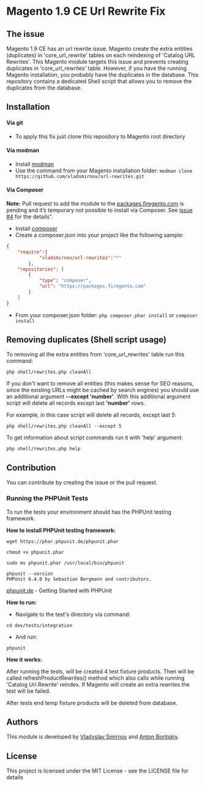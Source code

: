 # Magento 1.9 CE Url Rewrite Fix

## The issue
Magento 1.9 CE has an url rewrite issue. Magento create the extra entities (duplicates) in 'core_url_rewrite' tables on each reindexing of 'Catalog URL Rewrites'. This Magento module targets this issue and prevents creating duplicates in 'core_url_rewrites' table.
However, if you have the running Magento installation, you probably have the duplicates in the database. This repository contains a dedicated Shell script that allows you to remove the duplicates from the database.

## Installation
#### Via git
- To apply this fix just clone this repository to Magento root directory

#### Via modman
- Install [modman](https://github.com/colinmollenhour/modman)
- Use the command from your Magento installation folder: `modman clone https://github.com/vladsmirnov/url-rewrites.git`

#### Via Composer

**Note:** Pull request to add the module to the [packages.firegento.com](http://packages.firegento.com/) is pending and it’s temporary not possible to install via Composer. See [issue #4](https://github.com/vladsmirnov/url-rewrites/issues/4) for the details”.
- Install [composer](https://getcomposer.org/download/)
- Create a composer.json into your project like the following sample:

```json
{
    "require":{
            "vladsmirnov/url-rewrites":"*"
        },
    "repositories": [
        {
            "type": "composer",
            "url": "https://packages.firegento.com"
        }
    ]
}
```
- From your composer.json folder: `php composer.phar install` or `composer install`
## Removing duplicates (Shell script usage)
To removing all the extra entities from 'core_url_rewrites' table run this command:
```
php shell/rewrites.php cleanAll
```
If you don't want to remove all entities (this makes sense for SEO reasons, since the existing URLs might be cached by search engines) you should use an additional argument **--except 'number'**.
With this additional argument script will delete all records except last **'number'** rows.

For example, in this case script will delete all records, except last 5:
```
php shell/rewrites.php cleanAll --except 5

```

To get information about script commands run it with 'help' argument:
```
php shell/rewrites.php help
```

## Contribution
You can contribute by creating the issue or the pull request. 

### Running the PHPUnit Tests

To run the tests your environment should has the PHPUnit testing framework.

**How to install PHPUnit testing framework:**
```
wget https://phar.phpunit.de/phpunit.phar

chmod +x phpunit.phar

sudo mv phpunit.phar /usr/local/bin/phpunit

phpunit --version
PHPUnit 6.4.0 by Sebastian Bergmann and contributors.
```

[phpunit.de](https://phpunit.de/getting-started.html) - Getting Started with PHPUnit


**How to run:**

* Navigate to the test's directory via command:

```
cd dev/tests/integration 
```

* And run:
```
phpunit
```

**How it works:**

After running the tests, will be created 4 test fixture products. Then will be called refreshProductRewrites() 
method which also calls while running 'Catalog Url Rewrite' reindex. If Magento will create an extra rewrites the test 
will be failed. 

After tests end temp fixture products will be deleted from database.

## Authors
This module is developed by [Vladyslav Smirnov](https://github.com/vladsmirnov) and [Anton Boritskiy](https://github.com/aboritskiy).

## License
This project is licensed under the MIT License - see the LICENSE file for details
